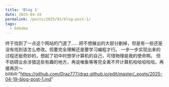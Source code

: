 ```yaml
---
title: 'Blog 1'
date: 2025-04-19
permalink: /posts/2025/01/blog-post-1/
tags:
  - bababa
---
```


终于找到了一点这个网站的门道了……把不想展出的大部分删掉，但是有一些还是没有找到该怎么修改。但要完全理解还是要学习编程才行。
一步一步实现出来的过程还挺奇妙的，想起了初中时想学计算机的自己，可惜物理是我的使命啊。
但不妨碍业余涉猎这些有趣的地方，再说唯象等等完全离不开计算机哈哈哈哈哈。再接再厉～
bilibili:"https://github.com/Draz777/draz.github.io/edit/master/_posts/2025-04-19-blog-post-1.md"
